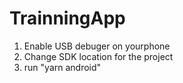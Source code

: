 # TrainningApp

1. Enable USB debuger on yourphone
2. Change SDK location for the project
3. run "yarn android"
